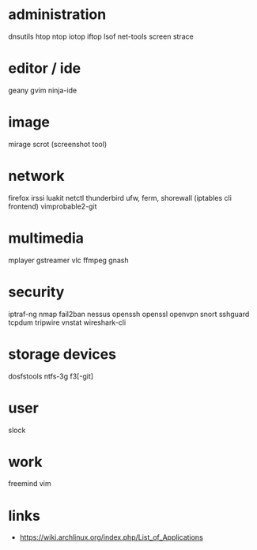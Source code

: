 # administration

dnsutils
htop
ntop
iotop
iftop
lsof
net-tools
screen
strace

# editor / ide

geany
gvim
ninja-ide

# image

mirage
scrot (screenshot tool)

# network

firefox
irssi
luakit
netctl
thunderbird
ufw, ferm, shorewall (iptables cli frontend)
vimprobable2-git

# multimedia

mplayer
gstreamer
vlc
ffmpeg
gnash

# security

iptraf-ng
nmap
fail2ban
nessus
openssh
openssl
openvpn
snort
sshguard
tcpdum
tripwire
vnstat
wireshark-cli

# storage devices

dosfstools
ntfs-3g
f3[-git]

# user

slock

# work

freemind
vim

# links

* https://wiki.archlinux.org/index.php/List_of_Applications
